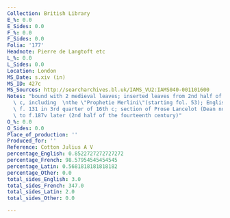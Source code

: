 ```yaml
---
Collection: British Library
E_%: 0.0
E_Sides: 0.0
F_%: 0.0
F_Sides: 0.0
Folia: '177'
Headnote: Pierre de Langtoft etc
L_%: 0.0
L_Sides: 0.0
Location: London
MS_Date: s.xiv (in)
MS_ID: 427c
MS_Sources: http://searcharchives.bl.uk/IAMS_VU2:IAMS040-001101600
Notes: "bound with 2 medieval leaves; inserted leaves from 2nd half of the thirteenth\
  \ c, including  \nthe \"Prophetie Merlini\"(starting fol. 53); English added on\
  \ f. 131 in 3rd quarter of 16th c; section of Prose Lancelot (Dean no. 168) added\
  \ to f.187v later (2nd half of the fourteenth century)"
O_%: 0.0
O_Sides: 0.0
Place_of_production: ''
Produced_for: ''
Reference: Cotton Julius A V
percentage_English: 0.8522727272727272
percentage_French: 98.57954545454545
percentage_Latin: 0.5681818181818182
percentage_Other: 0.0
total_sides_English: 3.0
total_sides_French: 347.0
total_sides_Latin: 2.0
total_sides_Other: 0.0

---
```

